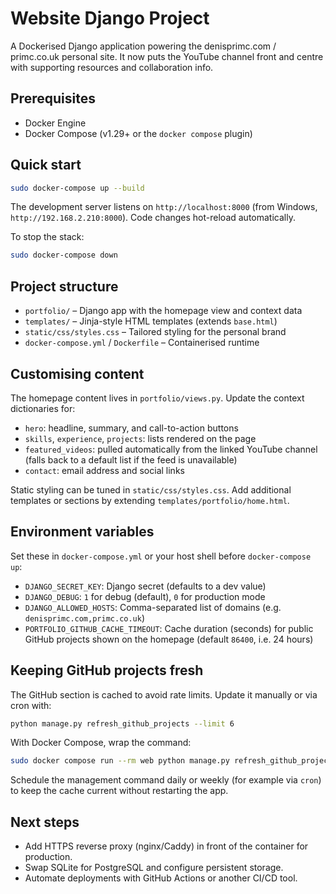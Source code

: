 # Website Django Project

A Dockerised Django application powering the denisprimc.com / primc.co.uk personal site. It now puts the YouTube channel front and centre with supporting resources and collaboration info.

## Prerequisites

- Docker Engine
- Docker Compose (v1.29+ or the `docker compose` plugin)

## Quick start

```bash
sudo docker-compose up --build
```

The development server listens on `http://localhost:8000` (from Windows, `http://192.168.2.210:8000`). Code changes hot-reload automatically.

To stop the stack:

```bash
sudo docker-compose down
```

## Project structure

- `portfolio/` – Django app with the homepage view and context data
- `templates/` – Jinja-style HTML templates (extends `base.html`)
- `static/css/styles.css` – Tailored styling for the personal brand
- `docker-compose.yml` / `Dockerfile` – Containerised runtime

## Customising content

The homepage content lives in `portfolio/views.py`. Update the context dictionaries for:

- `hero`: headline, summary, and call-to-action buttons
- `skills`, `experience`, `projects`: lists rendered on the page
- `featured_videos`: pulled automatically from the linked YouTube channel (falls back to a default list if the feed is unavailable)
- `contact`: email address and social links

Static styling can be tuned in `static/css/styles.css`. Add additional templates or sections by extending `templates/portfolio/home.html`.

## Environment variables

Set these in `docker-compose.yml` or your host shell before `docker-compose up`:

- `DJANGO_SECRET_KEY`: Django secret (defaults to a dev value)
- `DJANGO_DEBUG`: `1` for debug (default), `0` for production mode
- `DJANGO_ALLOWED_HOSTS`: Comma-separated list of domains (e.g. `denisprimc.com,primc.co.uk`)
- `PORTFOLIO_GITHUB_CACHE_TIMEOUT`: Cache duration (seconds) for public GitHub projects shown on the homepage (default `86400`, i.e. 24 hours)

## Keeping GitHub projects fresh

The GitHub section is cached to avoid rate limits. Update it manually or via cron with:

```bash
python manage.py refresh_github_projects --limit 6
```

With Docker Compose, wrap the command:

```bash
sudo docker compose run --rm web python manage.py refresh_github_projects --limit 6
```

Schedule the management command daily or weekly (for example via `cron`) to keep the cache current without restarting the app.

## Next steps

- Add HTTPS reverse proxy (nginx/Caddy) in front of the container for production.
- Swap SQLite for PostgreSQL and configure persistent storage.
- Automate deployments with GitHub Actions or another CI/CD tool.
